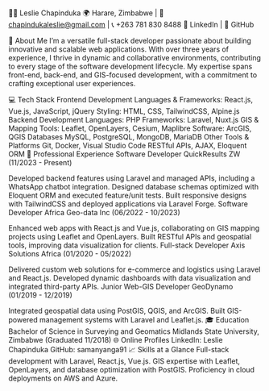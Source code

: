 👨‍💻 Leslie Chapinduka
🌍 Harare, Zimbabwe | 📧 chapindukaleslie@gmail.com | 📞 +263 781 830 8488
💼 LinkedIn | 🌟 GitHub

👋 About Me
I’m a versatile full-stack developer passionate about building innovative and scalable web applications. With over three years of experience, I thrive in dynamic and collaborative environments, contributing to every stage of the software development lifecycle. My expertise spans front-end, back-end, and GIS-focused development, with a commitment to crafting exceptional user experiences.

💻 Tech Stack
Frontend Development
Languages & Frameworks: React.js, Vue.js, JavaScript, jQuery
Styling: HTML, CSS, TailwindCSS, Alpine.js
Backend Development
Languages: PHP
Frameworks: Laravel, Nuxt.js
GIS & Mapping
Tools: Leaflet, OpenLayers, Cesium, Maplibre
Software: ArcGIS, QGIS
Databases
MySQL, PostgreSQL, MongoDB, MariaDB
Other Tools & Platforms
Git, Docker, Visual Studio Code
RESTful APIs, AJAX, Eloquent ORM
🔧 Professional Experience
Software Developer
QuickResults ZW (11/2023 - Present)

Developed backend features using Laravel and managed APIs, including a WhatsApp chatbot integration.
Designed database schemas optimized with Eloquent ORM and executed feature/unit tests.
Built responsive designs with TailwindCSS and deployed applications via Laravel Forge.
Software Developer
Africa Geo-data Inc (06/2022 - 10/2023)

Enhanced web apps with React.js and Vue.js, collaborating on GIS mapping projects using Leaflet and OpenLayers.
Built RESTful APIs and geospatial tools, improving data visualization for clients.
Full-stack Developer
Axis Solutions Africa (01/2020 - 05/2022)

Delivered custom web solutions for e-commerce and logistics using Laravel and React.js.
Developed dynamic dashboards with data visualization and integrated third-party APIs.
Junior Web-GIS Developer
GeoDynamo (01/2019 - 12/2019)

Integrated geospatial data using PostGIS, QGIS, and ArcGIS.
Built GIS-powered management systems with Laravel and Leaflet.js.
🎓 Education
Bachelor of Science in Surveying and Geomatics
Midlands State University, Zimbabwe (Graduated 11/2018)
🌐 Online Profiles
LinkedIn: Leslie Chapinduka
GitHub: samanyanga91
📈 Skills at a Glance
Full-stack development with Laravel, React.js, Vue.js.
GIS expertise with Leaflet, OpenLayers, and database optimization with PostGIS.
Proficiency in cloud deployments on AWS and Azure.
